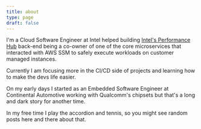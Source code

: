 ```yaml
---
title: about
type: page
draft: false
---
```


I'm a Cloud Software Engineer at Intel helped building [Intel's Performance Hub](https://performancehub.intel.com) back-end being a co-owner of one of the core microservices that interacted with AWS SSM to safely execute workloads on customer managed instances. 

Currently I am focusing more in the CI/CD side of projects and learning how to make the devs life easier.

On my early days I started as an Embedded Software Engineer at Continental Automotive working with Qualcomm's chipsets but that's a long and dark story for another time.

In my free time I play the accordion and tennis, so you might see random posts here and there about that.
